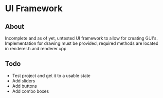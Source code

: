 # UI Framework
## About
Incomplete and as of yet, untested UI framework to allow for creating GUI's. Implementation for drawing must be provided, required methods are located in renderer.h and renderer.cpp.
## Todo
* Test project and get it to a usable state
* Add sliders
* Add buttons
* Add combo boxes
